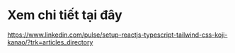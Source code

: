# Xem chi tiết tại đây

https://www.linkedin.com/pulse/setup-reactjs-typescript-tailwind-css-koji-kanao/?trk=articles_directory
